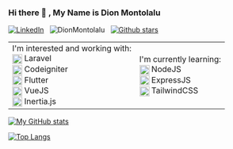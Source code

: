 ### Hi there 👋 , My Name is Dion Montolalu

<a href="https://www.linkedin.com/in/dionisius-montolalu-18a792131/" rel="nofollow"><img src="https://camo.githubusercontent.com/1b7117fcda6ed7c807727ca2fa09b8c5b6694368/68747470733a2f2f696d672e736869656c64732e696f2f62616467652f4c696e6b6564496e2d2d5f2e7376673f7374796c653d736f6369616c266c6f676f3d6c696e6b6564696e" alt="LinkedIn" data-canonical-src="https://img.shields.io/badge/LinkedIn--_.svg?style=social&amp;logo=linkedin" style="max-width:100%;"></a> &nbsp; <img src="https://komarev.com/ghpvc/?username=DionMontolalu" alt="DionMontolalu"/> &nbsp;
<a href="https://github.com/DionMontolalu"><img src="https://img.shields.io/github/stars/DionMontolalu?color=blue&style=flat-box&logo=github" alt="Github stars"/></a>

<table border = 0>
 <tr>
  <td>
    I'm interested and working with:<br>
      <img align="center" src="https://avatars.githubusercontent.com/u/958072?s=200&v=4" alt="Laravel Framework" height="20" width="20" /> Laravel <br>
      <img align="center" src="https://avatars.githubusercontent.com/u/14998758?s=200&v=4" alt="Codeigniter Framework" height="20" width="20" /> Codeigniter <br>
      <img align="center" src="https://avatars.githubusercontent.com/u/14101776?s=200&v=4" alt="Flutter Framework" height="20" width="20" /> Flutter <br>
      <img align="center" src="https://avatars.githubusercontent.com/u/6128107?s=200&v=4" alt="VueJS" height="20" width="20" /> VueJS <br>
   <img align="center" src="https://avatars.githubusercontent.com/u/47703742?s=200&v=4" alt="InertiaJS" height="20" width="20" /> Inertia.js
  </td>
  <td>
    I'm currently learning:<br>
      <img align="center" src="https://avatars.githubusercontent.com/u/9950313?s=200&v=4" alt="NodeJS" height="20" width="20" /> NodeJS <br>
      <img align="center" src="https://avatars.githubusercontent.com/u/5658226?s=200&v=4" alt="ExcpressJS" height="20" width="20" /> ExpressJS <br>
      <img align="center" src="https://avatars.githubusercontent.com/u/67109815?s=200&v=4" alt="NodeJS" height="20" width="20" /> TailwindCSS <br>
   </td>
 </tr>
</table>

<!--
<a href="https://github.com/cleverlabsid" rel="nofollow"><img src="https://avatars.githubusercontent.com/u/76218893?s=20&u=d471a9185dda34aa084b1582408ac676b739ba1d&v=4" alt="Cleverlabs ID" data-canonical-src="https://avatars.githubusercontent.com/u/76218893?s=50&u=d471a9185dda34aa084b1582408ac676b739ba1d&v=4"><b>Cleverlabs ID</b></a>
**DionMontolalu/DionMontolalu** is a ✨ _special_ ✨ repository because its `README.md` (this file) appears on your GitHub profile.

Here are some ideas to get you started:
- 🔭 I’m currently working on ...
- 🌱 I’m currently learning ...
- 👯 I’m looking to collaborate on ...
- 🤔 I’m looking for help with ...
- 💬 Ask me about ...
- 📫 How to reach me: ...
- 😄 Pronouns: ...
- ⚡ Fun fact: ...
-->

[![My GitHub stats](https://github-readme-stats.vercel.app/api?username=DionMontolalu&count_private=true&show_icons=true&theme=light)](https://github.com/DionMontolalu/github-readme-stats)

[![Top Langs](https://github-readme-stats.vercel.app/api/top-langs/?username=DionMontolalu&layout=compact&theme=light)](https://github.com/DionMontolalu/github-readme-stats)
